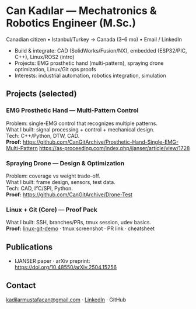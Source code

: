 # Can Kadılar — Mechatronics & Robotics Engineer (M.Sc.)
Canadian citizen • Istanbul/Turkey → Canada (3–6 mo) • Email / LinkedIn

- Build & integrate: CAD (SolidWorks/Fusion/NX), embedded (ESP32/PIC, C++), Linux/ROS2 (intro)
- Projects: EMG prosthetic hand (multi-pattern), spraying drone optimization, Linux/Git ops proofs
- Interests: industrial automation, robotics integration, simulation

## Projects (selected)
### EMG Prosthetic Hand — Multi-Pattern Control
Problem: single-EMG control that recognizes multiple patterns.  
What I built: signal processing + control + mechanical design.  
Tech: C++/Python, DTW, CAD.  
**Proof:**
https://github.com/CanGitArchive/Prosthetic-Hand-Single-EMG-Multi-Pattern
https://as-proceeding.com/index.php/ijanser/article/view/1728

### Spraying Drone — Design & Optimization
Problem: coverage vs weight trade-off.  
What I built: frame design, sensors, test data.  
Tech: CAD, I²C/SPI, Python.  
**Proof:**
https://github.com/CanGitArchive/Drone-Test

### Linux + Git (Core) — Proof Pack
What I built: SSH, branches/PRs, tmux session, udev basics.  
**Proof:** [linux-git-demo](...) · tmux screenshot · PR link · cheatsheet

## Publications
- IJANSER paper · arXiv preprint:
https://doi.org/10.48550/arXiv.2504.15256 

## Contact
kadilarmustafacan@gmail.com · [LinkedIn](https://www.linkedin.com/in/can-kadilar/) · GitHub

